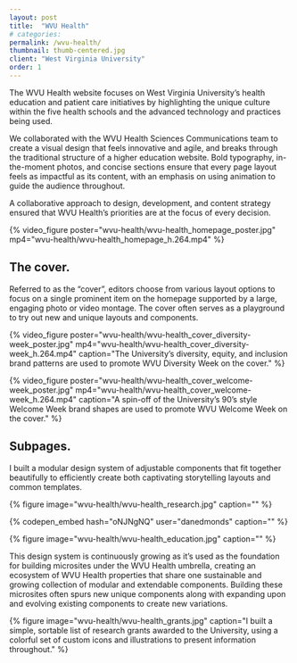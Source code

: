 ```yaml
---
layout: post
title:  "WVU Health"
# categories: 
permalink: /wvu-health/
thumbnail: thumb-centered.jpg
client: "West Virginia University"
order: 1
---
```


The WVU Health website focuses on West Virginia University’s health education and patient care initiatives by highlighting the unique culture within the five health schools and the advanced technology and practices being used. 

We collaborated with the WVU Health Sciences Communications team to create a visual design that feels innovative and agile, and breaks through the traditional structure of a higher education website. Bold typography, in-the-moment photos, and concise sections ensure that every page layout feels as impactful as its content, with an emphasis on using animation to guide the audience throughout.

A collaborative approach to design, development, and content strategy ensured that WVU Health’s priorities are at the focus of every decision.

{% video_figure poster="wvu-health/wvu-health_homepage_poster.jpg" mp4="wvu-health/wvu-health_homepage_h.264.mp4" %}

<!-- I built a modular design system of adjustable components that fit together beautifully to efficiently create both captivating storytelling layouts and common templates. -->

<!-- This design system is continuously growing as it’s used as the foundation for building microsites under the WVU Health umbrella, creating an ecosystem of WVU Health properties that share one sustainable and growing collection of modular and extendable components. Building these microsites often spurs new unique components along with expanding upon and evolving existing components to create new variations. -->

## The cover.

Referred to as the “cover”, editors choose from various layout options to focus on a single prominent item on the homepage supported by a large, engaging photo or video montage. The cover often serves as a playground to try out new and unique layouts and components.

{% video_figure poster="wvu-health/wvu-health_cover_diversity-week_poster.jpg" mp4="wvu-health/wvu-health_cover_diversity-week_h.264.mp4" caption="The University’s diversity, equity, and inclusion brand patterns are used to promote WVU Diversity Week on the cover." %}

{% video_figure poster="wvu-health/wvu-health_cover_welcome-week_poster.jpg" mp4="wvu-health/wvu-health_cover_welcome-week_h.264.mp4" caption="A spin-off of the University’s 90’s style Welcome Week brand shapes are used to promote WVU Welcome Week on the cover." %}

## Subpages.

I built a modular design system of adjustable components that fit together beautifully to efficiently create both captivating storytelling layouts and common templates. 

{% figure image="wvu-health/wvu-health_research.jpg" caption="" %}

{% codepen_embed hash="oNJNgNQ" user="danedmonds" caption="" %}

{% figure image="wvu-health/wvu-health_education.jpg" caption="" %}

This design system is continuously growing as it’s used as the foundation for building microsites under the WVU Health umbrella, creating an ecosystem of WVU Health properties that share one sustainable and growing collection of modular and extendable components. Building these microsites often spurs new unique components along with expanding upon and evolving existing components to create new variations.

{% figure image="wvu-health/wvu-health_grants.jpg" caption="I built a simple, sortable list of research grants awarded to the University, using a colorful set of custom icons and illustrations to present information throughout." %}

<!-- {% codepen_embed hash="NWejppW" user="danedmonds" caption="" %} -->
